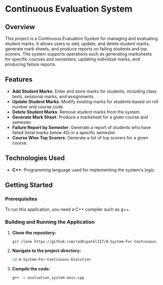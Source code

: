 # Continuous Evaluation System

## Overview

This project is a Continuous Evaluation System for managing and evaluating student marks. It allows users to add, update, and delete student marks, generate mark sheets, and produce reports on failing students and top scorers. The system supports operations such as generating marksheets for specific courses and semesters, updating individual marks, and producing failure reports.

## Features

- **Add Student Marks**: Enter and store marks for students, including class tests, sessional marks, and assignments.
- **Update Student Marks**: Modify existing marks for students based on roll number and course code.
- **Delete Student Marks**: Remove student marks from the system.
- **Generate Mark Sheet**: Produce a marksheet for a given course and semester.
- **Failure Report by Semester**: Generate a report of students who have failed (total marks below 40) in a specific semester.
- **Course Wise Top Scorers**: Generate a list of top scorers for a given course.

## Technologies Used

- **C++**: Programming language used for implementing the system's logic.

## Getting Started

### Prerequisites

To run this application, you need a C++ compiler such as g++.

### Building and Running the Application

1. **Clone the repository:**

   ```bash
   git clone https://github.com/radhipatel157/A-System-For-Continuous-Evalution.git
2. **Navigate to the project directory:**
      ```bash
   cd A-System-For-Continuous-Evalution
3. **Compile the code:**
   ```bash
   g++ -o evaluation_system main.cpp

